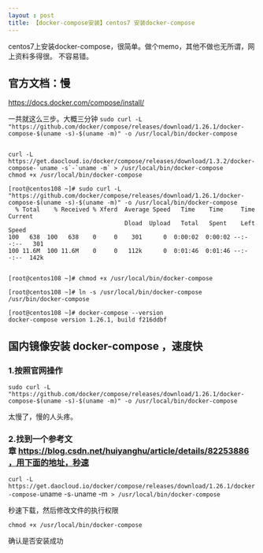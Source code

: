 ```yaml
---
layout : post
title: 【docker-compose安装】centos7 安装docker-compose 
---
```


centos7上安装docker-compose，很简单。做个memo，其他不做也无所谓，网上资料多得很。
不容易错。

## 官方文档：慢
https://docs.docker.com/compose/install/

一共就这么三步。大概三分钟
`sudo curl -L "https://github.com/docker/compose/releases/download/1.26.1/docker-compose-$(uname -s)-$(uname -m)" -o /usr/local/bin/docker-compose`

```

curl -L https://get.daocloud.io/docker/compose/releases/download/1.3.2/docker-compose-`uname -s`-`uname -m` > /usr/local/bin/docker-compose
chmod +x /usr/local/bin/docker-compose

[root@centos108 ~]# sudo curl -L "https://github.com/docker/compose/releases/download/1.26.1/docker-compose-$(uname -s)-$(uname -m)" -o /usr/local/bin/docker-compose
  % Total    % Received % Xferd  Average Speed   Time    Time     Time  Current
                                 Dload  Upload   Total   Spent    Left  Speed
100   638  100   638    0     0    301      0  0:00:02  0:00:02 --:--:--   301
100 11.6M  100 11.6M    0     0   112k      0  0:01:46  0:01:46 --:--:--  142k


[root@centos108 ~]# chmod +x /usr/local/bin/docker-compose

[root@centos108 ~]# ln -s /usr/local/bin/docker-compose /usr/bin/docker-compose

[root@centos108 ~]# docker-compose --version
docker-compose version 1.26.1, build f216ddbf
```

 
## 国内镜像安装 docker-compose ，速度快
### 1.按照官网操作

`sudo curl -L "https://github.com/docker/compose/releases/download/1.26.1/docker-compose-$(uname -s)-$(uname -m)" -o /usr/local/bin/docker-compose`

太慢了，慢的人头疼。

### 2.找到一个参考文章 https://blog.csdn.net/huiyanghu/article/details/82253886，用下面的地址，秒速

`curl -L https://get.daocloud.io/docker/compose/releases/download/1.26.1/docker-compose-`uname -s`-`uname -m` > /usr/local/bin/docker-compose`

秒速下载，然后修改文件的执行权限

`chmod +x /usr/local/bin/docker-compose`

确认是否安装成功

